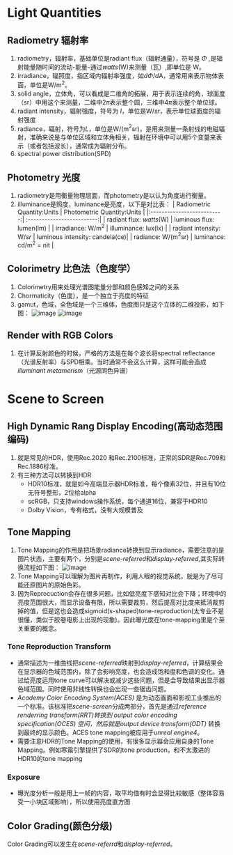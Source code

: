 # Light Quantities
## Radiometry 辐射率
1. radiometry，辐射率，基础单位是radiant flux（辐射通量），符号是 $\Phi$ ,是辐射能量随时间的流动-能量-通过*watts*(W)来测量（瓦）,即单位是 W。
2. irradiance，辐照度，指区域内辐射率强度，如*d*$\Phi$/*d*A，通常用来表示物体表面，单位是W/m$^2$。
3. solid angle，立体角，可以看成是二维角的拓展，用于表示连续的角，球面度（sr）中用这个来测量，二维中2$\pi$表示整个圆，三维中4$\pi$表示整个单位球。
4. radiant intensity，辐射强度，符号为 *I*，单位是W/*sr*，表示单位球面度的辐射强度
5. radiance，辐射，符号为*L*，单位是W/(m$^2$sr)，是用来测量一条射线的电磁辐射，准确来说是与单位区域和立体角相关，辐射在环境中可以用5个变量来表示（或者包括波长），通常成为辐射分布。
6. spectral power distribution(SPD)

## Photometry 光度
1. radiometry是用衡量物理层面，而photometry是以认为角度进行衡量。
2. illuminance是照度，luminance是亮度，以下是对比表：
    | Radiometric Quantity:Units | Photometric Quantity:Units |
    |:--------------------------:| :-------------------------:|
    |   radiant flux: *watts*(W) | luminous flux: lumen(lm)   |
    |   irradiance: W/m$^2$      |   illuminance: lux(lx)     |
    |  radiant intensity: W/*sr* | luminous intensity: candela(ce)|
    |   radiance: W/(m$^2$sr)    | luminance: cd/m$^2$ = nit  |

## Colorimetry 比色法（色度学）
 1. Colorimetry用来处理光谱图能量分部和颜色感知之间的关系  
 2. Chormaticity（色度），是一个独立于亮度的特征
 3. gamut，色域，全色域是一个三维体，色度图只是这个立体的二维投影，如下图：
   ![image](http://www.realtimerendering.com/figures/RTR4.08.07.png)
   ![image](http://www.realtimerendering.com/figures/RTR4.08.08.png)

## Render with RGB Colors
1. 在计算反射颜色的时候，严格的方法是在每个波长将spectral reflectance（光谱反射率）与SPD相乘。当时通常不会这么计算，这样可能会造成*illuminant metamerism*（光源同色异谱）

# Scene to Screen
## High Dynamic Rang Display Encoding(高动态范围编码)
1. 就是常见的HDR，使用Rec.2020 和Rec.2100标准，正常的SDR是Rec.709和Rec.1886标准。
2. 有三种方法可以转换到HDR
   + HDR10标准，就是如今高端显示器HDR标准，每个像素32位，并且有10位无符号整形，2位给alpha 
   + scRGB，只支持windows操作系统，每个通道16位，兼容于HDR10
   + Dolby Vision，专有格式，没有大规模普及
## Tone Mapping
1. Tone Mapping的作用是把场景radiance转换到显示radiance，需要注意的是图片状态，主要有两个，分别是*scene-referred*和*display-referred*,其实际转换流程如下图：
![image](http://www.realtimerendering.com/figures/RTR4.08.13.png)
2. Tone Mapping可以理解为图片再制作，利用人眼的视觉系统，就是为了尽可能还原图片的原始色彩。
3. 因为Reprocuction会存在很多问题，比如低亮度下感知对比会下降；环境中的亮度范围很大，而显示设备有限，所以需要裁剪，然后提高对比度来抵消裁剪掉的值，但是这也会造成sigmoid(s-shaped)tone-reproduction(太专业不是很懂，类似于胶卷电影上出现的现象)。因此曝光度在tone-mapping里是个至关重要的概念。
### Tone Reproduction Transform
 + 通常描述为一维曲线把*scene-referred*映射到*display-referred*，计算结果会在显示器的色域范围内，除了会影响亮度，也会造成饱和度和色调的变化。通过给亮度运用tone curve可以解决或减少这些问题，但是会导致结果出显示器色域范围。同时使用非线性转换也会出现一些锯齿问题。
 + *Academy Color Encoding System(ACES)* 是为动态画面和影视工业推出的一个标准。该标准把*scene-screen*分成两部分，首先是通过*reference renderring transform(RRT)*转换到 *output color encoding specification(OCES)* 空间，然后就是*output device transform(ODT)* 转换到最终的显示颜色。ACES tone mapping被应用于*unreal engine4*。
 + 需要注意HDR的Tone Mapping的使用，有很多显示器会应用自身的Tone Mapping。例如寒霜引擎提供了SDR的tone production，和不太激进的HDR10的tone mapping
### Exposure
+ 曝光度分析一般是用上一帧的内容，取平均值有时会显得比较敏感（整体容易受一小块区域影响），所以使用亮度直方图

## Color Grading(颜色分级)
Color Grading可以发生在*scene-referrd*和*display-referred*。
